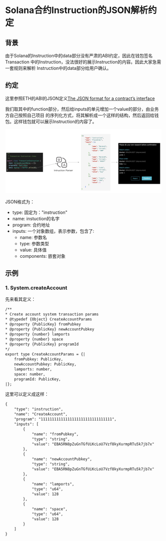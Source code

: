 # Solana合约Instruction的JSON解析约定

## 背景
由于Solana的Instruction中的data部分没有严肃的ABI约定，因此在钱包签名Transaction
中的Instruction，没法很好的展示Instruction的内容。因此大家急需一套规则来解析
Instruction中的data部分给用户确认。

## 约定
这里参照ETH的ABI的JSON定义[The JSON format for a contract’s interface](https://docs.soliditylang.org/en/develop/abi-spec.html#json)

我们取其中的function部分，然后给inputs的单元增加一个value的部分，由业务方自己按照自己项目
的序列化方式，将其解析成一个这样的结构，然后返回给钱包。这样钱包就可以展示Instruction的内容了。

![](./images/parser.jpg)

JSON格式为：

* type: 固定为："instruction"
* name:  instuction的名字
* program: 合约地址
* inputs: 一个对象数组，表示参数，包含了:
    * name: 参数名
    * type: 参数类型
    * value: 具体值
    * components:  嵌套对象

## 示例

### 1. System.createAccount
先来看其定义：

    /**
    * Create account system transaction params
    * @typedef {Object} CreateAccountParams
    * @property {PublicKey} fromPubkey
    * @property {PublicKey} newAccountPubkey
    * @property {number} lamports
    * @property {number} space
    * @property {PublicKey} programId
    */
    export type CreateAccountParams = {|
        fromPubkey: PublicKey,
        newAccountPubkey: PublicKey,
        lamports: number,
        space: number,
        programId: PublicKey,
    |};

这里可以定义成这样：

    {
        "type": "instruction", 
        "name": "CreateAccount", 
        "program": "11111111111111111111111111111111", 
        "inputs": [
            {
                "name": "fromPubkey", 
                "type": "string", 
                "value": "EBA5RN8pZuGnTGfUiKcLoU7Vzf8kyXurmpRTu5k7jb7x"
            }, 
            {
                "name": "newAccountPubkey", 
                "type": "string", 
                "value": "EBA5RN8pZuGnTGfUiKcLoU7Vzf8kyXurmpRTu5k7jb7x"
            }, 
            {
                "name": "lamports", 
                "type": "u64", 
                "value": 128
            }, 
            {
                "name": "space", 
                "type": "u64", 
                "value": 128
            }
        ]
    }

